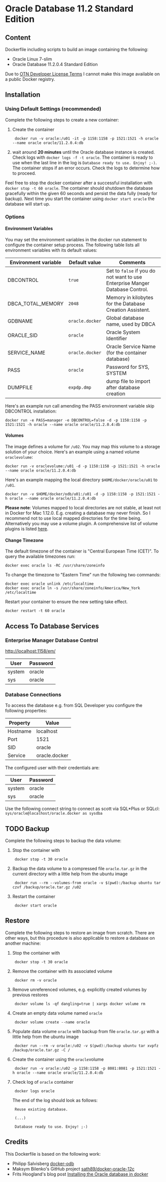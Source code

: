 # Oracle Database 11.2 Standard Edition

## Content

Dockerfile including scripts to build an image containing the following:

* Oracle Linux 7-slim
* Oracle Database 11.2.0.4 Standard Edition

Due to [OTN Developer License Terms](http://www.oracle.com/technetwork/licenses/standard-license-152015.html) I cannot make this image available on a public Docker registry.

## Installation

### Using Default Settings (recommended)

Complete the following steps to create a new container:

1. Create the container

		docker run -v oracle:/u01 -it -p 1158:1158 -p 1521:1521 -h oracle --name oracle oracle/11.2.0.4:db



2. wait around **20 minutes** until the Oracle database instance is created. Check logs with ```docker logs -f -t oracle```. The container is ready to use when the last line in the log is ```Database ready to use. Enjoy! ;-)```. The container stops if an error occurs. Check the logs to determine how to proceed.

Feel free to stop the docker container after a successful installation with ```docker stop -t 60 oracle```. The container should shutdown the database gracefully within the given 60 seconds and persist the data fully (ready for backup). Next time you start the container using ```docker start oracle``` the database will start up.


### Options

#### Environment Variables

You may set the environment variables in the docker run statement to configure the container setup process. The following table lists all environment variables with its default values:

Environment variable | Default value | Comments
-------------------- | ------------- | --------
DBCONTROL | ```true``` | Set to ```false``` if you do not want to use Enterprise Manger Database Control.
DBCA\_TOTAL\_MEMORY | ```2048```| Memory in kilobytes for the Database Creation Assistent.
GDBNAME | ```oracle.docker``` | Global database name, used by DBCA
ORACLE_SID | ```oracle```| Oracle System Identifier
SERVICE_NAME | ```oracle.docker``` | Oracle Service Name (for the container database)
PASS | ```oracle```| Password for SYS, SYSTEM
DUMPFILE | ```expdp.dmp```| dump file to import after database creation


Here's an example run call amending the PASS environment variable skip DBCONTROL installation:

```
docker run -e PASS=manager -e DBCONTROL=false -d -p 1158:1158 -p 1521:1521 -h oracle --name oracle oracle/11.2.0.4:db
```

#### Volumes

The image defines a volume for ```/u02```. You may map this volume to a storage solution of your choice. Here's an example using a named volume ```oraclevolume```:

```
docker run -v oraclevolume:/u01 -d -p 1158:1158 -p 1521:1521 -h oracle --name oracle oracle/11.2.0.4:db
```

Here's an example mapping the local directory ```$HOME/docker/oracle/u01``` to ```/u01```.

```
docker run -v $HOME/docker/odb/u01:/u01 -d -p 1158:1158 -p 1521:1521 -h oracle --name oracle oracle/11.2.0.4:db
```

**Please note**: Volumes mapped to local directories are not stable, at least not in Docker for Mac 1.12.0. E.g. creating a database may never finish. So I recommend not to use local mapped directories for the time being. Alternatively you may use a volume plugin. A comprehensive list of volume plugins is listed [here](https://docs.docker.com/engine/extend/plugins/#volume-plugins).

#### Change Timezone

The default timezone of the container is "Central European Time (CET)". To query the available timezones run:

```
docker exec oracle ls -RC /usr/share/zoneinfo
```

To change the timezone to "Eastern Time" run the following two commands:

```
docker exec oracle unlink /etc/localtime
docker exec oracle ln -s /usr/share/zoneinfo/America/New_York /etc/localtime
```

Restart your container to ensure the new setting take effect.

```
docker restart -t 60 oracle
```

## Access To Database Services

### Enterprise Manager Database Control

[http://localhost:1158/em/](http://localhost:1158/em/)

User | Password
-------- | -----
system | oracle
sys | oracle


### Database Connections

To access the database e.g. from SQL Developer you configure the following properties:

Property | Value
-------- | -----
Hostname | localhost
Port | 1521
SID | oracle
Service | oracle.docker

The configured user with their credentials are:

User | Password
-------- | -----
system | oracle
sys | oracle

Use the following connect string to connect as scott via SQL*Plus or SQLcl: ```sys/oracle@localhost/oracle.docker as sysdba```

## TODO Backup

Complete the following steps to backup the data volume:

1. Stop the container with

		docker stop -t 30 oracle

2. Backup the data volume to a compressed file ```oracle.tar.gz``` in the current directory with a little help from the ubuntu image

		docker run --rm --volumes-from oracle -v $(pwd):/backup ubuntu tar czvf /backup/oracle.tar.gz /u02

3. Restart the container

		docker start oracle

## Restore

Complete the following steps to restore an image from scratch. There are other ways, but this procedure is also applicable to restore a database on another machine:

1. Stop the container with

		docker stop -t 30 oracle

2. Remove the container with its associated volume

		docker rm -v oracle

3. Remove unreferenced volumes, e.g. explicitly created volumes by previous restores

		docker volume ls -qf dangling=true | xargs docker volume rm

4. Create an empty data volume named ```oracle```

		docker volume create --name oracle

5. Populate data volume ```oracle``` with backup from file ```oracle.tar.gz``` with a little help from the ubuntu image

		docker run --rm -v oracle:/u02 -v $(pwd):/backup ubuntu tar xvpfz /backup/oracle.tar.gz -C /

6. Create the container using the ```oracle```volume

		docker run -v oracle:/u02 -p 1158:1158 -p 8081:8081 -p 1521:1521 -h oracle --name oracle oracle/11.2.0.4:db

7. Check log of ```oracle``` container

		docker logs oracle

	The end of the log should look as follows:

		Reuse existing database.

		(...)

		Database ready to use. Enjoy! ;-)

## Credits
This Dockerfile is based on the following work:

- Philipp Salvisberg [docker-odb](https://github.com/PhilippSalvisberg)
- Maksym Bilenko's GitHub project [sath89/docker-oracle-12c](https://github.com/MaksymBilenko/docker-oracle-12c)
- Frits Hoogland's blog post [Installing the Oracle database in docker](https://fritshoogland.wordpress.com/2015/08/11/installing-the-oracle-database-in-docker/)
